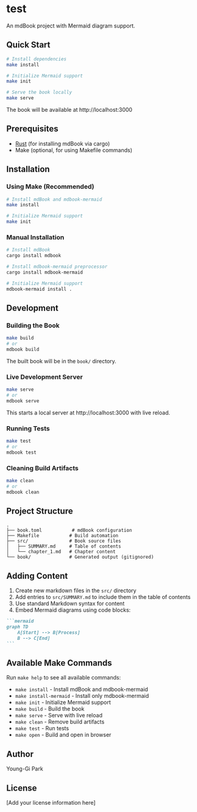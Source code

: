 # test

An mdBook project with Mermaid diagram support.

## Quick Start

```bash
# Install dependencies
make install

# Initialize Mermaid support
make init

# Serve the book locally
make serve
```

The book will be available at http://localhost:3000

## Prerequisites

- [Rust](https://www.rust-lang.org/tools/install) (for installing mdBook via cargo)
- Make (optional, for using Makefile commands)

## Installation

### Using Make (Recommended)

```bash
# Install mdBook and mdbook-mermaid
make install

# Initialize Mermaid support
make init
```

### Manual Installation

```bash
# Install mdBook
cargo install mdbook

# Install mdbook-mermaid preprocessor
cargo install mdbook-mermaid

# Initialize Mermaid support
mdbook-mermaid install .
```

## Development

### Building the Book

```bash
make build
# or
mdbook build
```

The built book will be in the `book/` directory.

### Live Development Server

```bash
make serve
# or
mdbook serve
```

This starts a local server at http://localhost:3000 with live reload.

### Running Tests

```bash
make test
# or
mdbook test
```

### Cleaning Build Artifacts

```bash
make clean
# or
mdbook clean
```

## Project Structure

```
.
├── book.toml           # mdBook configuration
├── Makefile           # Build automation
├── src/               # Book source files
│   ├── SUMMARY.md     # Table of contents
│   └── chapter_1.md   # Chapter content
└── book/              # Generated output (gitignored)
```

## Adding Content

1. Create new markdown files in the `src/` directory
2. Add entries to `src/SUMMARY.md` to include them in the table of contents
3. Use standard Markdown syntax for content
4. Embed Mermaid diagrams using code blocks:

````markdown
```mermaid
graph TD
    A[Start] --> B[Process]
    B --> C[End]
```
````

## Available Make Commands

Run `make help` to see all available commands:

- `make install` - Install mdBook and mdbook-mermaid
- `make install-mermaid` - Install only mdbook-mermaid
- `make init` - Initialize Mermaid support
- `make build` - Build the book
- `make serve` - Serve with live reload
- `make clean` - Remove build artifacts
- `make test` - Run tests
- `make open` - Build and open in browser

## Author

Young-Gi Park

## License

[Add your license information here]